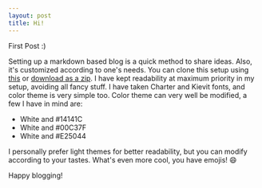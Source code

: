 ```yaml
---
layout: post
title: Hi!
---
```


First Post :)

Setting up a markdown based blog is a quick method to share ideas. Also, it's customized according to one's needs. You can clone this setup using [this](https://github.com/shivam-tripathi/shivam-tripathi.github.io.git) or [download as a zip](https://github.com/shivam-tripathi/shivam-tripathi.github.io/archive/master.zip). I have kept readability at maximum priority in my setup, avoiding all fancy stuff. I have taken Charter and Kievit fonts, and color theme is very simple too. Color theme can very well be modified, a few I have in mind are:

* White and #14141C
* White and #00C37F
* White and #E25044

I personally prefer light themes for better readability, but you can modify according to your tastes. What's even more cool, you have emojis! :smile:

Happy blogging!